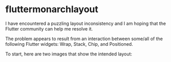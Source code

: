 # fluttermonarchlayout

I have encountered a puzzling layout inconsistency and I am hoping that the Flutter community can help me resolve it.

The problem appears to result from an interaction between some/all of the following Flutter widgets: Wrap, Stack, Chip, and Positioned. 

To start, here are two images that show the intended layout:
